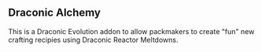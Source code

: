 ## Draconic Alchemy
This is a Draconic Evolution addon to allow packmakers to create "fun" new crafting recipies using Draconic Reactor Meltdowns.
